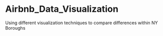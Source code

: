# Airbnb_Data_Visualization
Using different visualization techniques to compare differences within NY Boroughs
